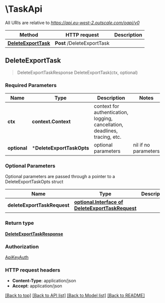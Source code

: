 # \TaskApi

All URIs are relative to *https://api.eu-west-2.outscale.com/oapi/v0*

Method | HTTP request | Description
------------- | ------------- | -------------
[**DeleteExportTask**](TaskApi.md#DeleteExportTask) | **Post** /DeleteExportTask | 



## DeleteExportTask

> DeleteExportTaskResponse DeleteExportTask(ctx, optional)



### Required Parameters


Name | Type | Description  | Notes
------------- | ------------- | ------------- | -------------
**ctx** | **context.Context** | context for authentication, logging, cancellation, deadlines, tracing, etc.
 **optional** | ***DeleteExportTaskOpts** | optional parameters | nil if no parameters

### Optional Parameters

Optional parameters are passed through a pointer to a DeleteExportTaskOpts struct


Name | Type | Description  | Notes
------------- | ------------- | ------------- | -------------
 **deleteExportTaskRequest** | [**optional.Interface of DeleteExportTaskRequest**](DeleteExportTaskRequest.md)|  | 

### Return type

[**DeleteExportTaskResponse**](DeleteExportTaskResponse.md)

### Authorization

[ApiKeyAuth](../README.md#ApiKeyAuth)

### HTTP request headers

- **Content-Type**: application/json
- **Accept**: application/json

[[Back to top]](#) [[Back to API list]](../README.md#documentation-for-api-endpoints)
[[Back to Model list]](../README.md#documentation-for-models)
[[Back to README]](../README.md)

